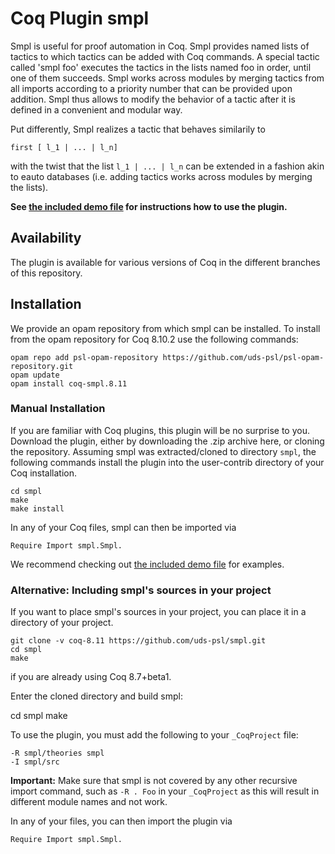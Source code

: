 # Coq Plugin smpl

Smpl is useful for proof automation in Coq. Smpl provides named lists
of tactics to which tactics can be added with Coq commands. A special
tactic called 'smpl foo' executes the tactics in the lists named foo
in order, until one of them succeeds. Smpl works across modules by
merging tactics from all imports according to a priority number that
can be provided upon addition. Smpl thus allows to modify the behavior
of a tactic after it is defined in a convenient and modular way.

Put differently, Smpl realizes a tactic that behaves similarily to

    first [ l_1 | ... | l_n]

with the twist that the list `l_1 | ... | l_n` can be extended
in a fashion akin to eauto databases (i.e. adding tactics works
across modules by merging the lists).

**See [the included demo file](theories/Demo.v) for instructions how to
use the plugin.**

## Availability

The plugin is available for various versions of Coq in the different branches of this repository.

## Installation

We provide an opam repository from which smpl can be installed. 
To install from the opam repository for Coq 8.10.2 use the following 
commands:

    opam repo add psl-opam-repository https://github.com/uds-psl/psl-opam-repository.git
    opam update
    opam install coq-smpl.8.11

### Manual Installation

If you are familiar with Coq plugins, this plugin will be no surprise
to you. Download the plugin, either by downloading the .zip archive
here, or cloning the repository. Assuming smpl was extracted/cloned to
directory `smpl`, the following commands install the plugin into the
user-contrib directory of your Coq installation.

    cd smpl
    make
    make install

In any of your Coq files, smpl can then be imported via

    Require Import smpl.Smpl.

We recommend checking out [the included demo file](theories/Demo.v) for
examples.

### Alternative: Including smpl's sources in your project

If you want to place smpl's sources in your project, you can place it
in a directory of your project.

    git clone -v coq-8.11 https://github.com/uds-psl/smpl.git
    cd smpl
    make

if you are already using Coq 8.7+beta1.

Enter the cloned directory and build smpl:

   cd smpl
   make

To use the plugin, you must add the following to your `_CoqProject` file:

    -R smpl/theories smpl
    -I smpl/src

**Important:** Make sure that smpl is not covered by any other
recursive import command, such as `-R . Foo` in your `_CoqProject` as
this will result in different module names and not work.

In any of your files, you can then import the plugin via

    Require Import smpl.Smpl.
